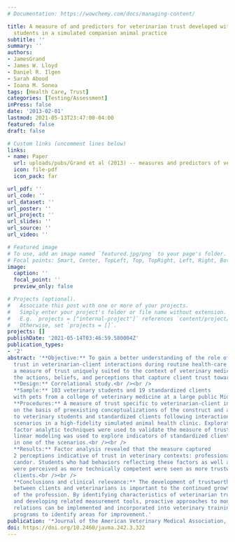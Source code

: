```yaml
---
# Documentation: https://wowchemy.com/docs/managing-content/

title: A measure of and predictors for veterinarian trust developed with veterinary
  students in a simulated companion animal practice
subtitle: ''
summary: ''
authors:
- JamesGrand
- James W. Lloyd
- Daniel R. Ilgen
- Sarah Abood
- Ioana M. Sonea
tags: [Health Care, Trust]
categories: [Testing/Assessment]
inPress: false
date: '2013-02-01'
lastmod: 2021-05-13T23:47:00-04:00
featured: false
draft: false

# Custom links (uncomment lines below)
links:
- name: Paper
  url: uploads/pubs/Grand et al (2013) -- measures and predictors of vet trust.pdf
  icon: file-pdf
  icon_pack: far

url_pdf: ''
url_code: ''
url_dataset: ''
url_poster: ''
url_project: ''
url_slides: ''
url_source: ''
url_video: ''

# Featured image
# To use, add an image named `featured.jpg/png` to your page's folder.
# Focal points: Smart, Center, TopLeft, Top, TopRight, Left, Right, BottomLeft, Bottom, BottomRight.
image:
  caption: ''
  focal_point: ''
  preview_only: false

# Projects (optional).
#   Associate this post with one or more of your projects.
#   Simply enter your project's folder or file name without extension.
#   E.g. `projects = ["internal-project"]` references `content/project/deep-learning/index.md`.
#   Otherwise, set `projects = []`.
projects: []
publishDate: '2021-05-14T03:46:59.580004Z'
publication_types:
- '2'
abstract: '**Objective:** To gain a better understanding of the role of interpersonal
  trust in veterinarian-client interactions during routine health-care visits, develop
  a measure of trust uniquely suited to the context of veterinary medicine, and interpret
  the actions, beliefs, and perceptions that capture client trust toward veterinarians.<br /><br />
  **Design:** Correlational study.<br /><br />
  **Sample:** 103 veterinary students and 19 standardized clients
  with pets from a college of veterinary medicine at a large public Midwestern university.<br /><br />
  **Procedures:** A measure of trust specific to veterinarian-client interactions was constructed
  on the basis of preexisting conceptualizations of the construct and administered
  to veterinary students and standardized clients following interactions in 2 medical
  scenarios in a high-fidelity simulated animal health clinic. Exploratory and confirmatory
  factor analytic techniques were used to validate the measure of trust, and hierarchic
  linear modeling was used to explore indicators of standardized client trust perceptions
  in one of the scenarios.<br /><br />
  **Results:** Factor analysis revealed that the measure captured
  2 perceptions indicative of trust in veterinary contexts: professionalism and technical
  candor. Students who had behaviors reflecting these factors as well as those who
  were perceived as more technically competent were seen as more trustworthy by standardized
  clients.<br /><br />
  **Conclusions and clinical relevance:** The development of trustworthy relationships
  between clients and veterinarians is important to the continued growth and success
  of the profession. By identifying characteristics of veterinarian trustworthiness
  and developing related measurement tools, proactive approaches to monitoring veterinarian-client
  relations can be implemented and incorporated into veterinary training and practice
  programs to identify areas for improvement.'
publication: '*Journal of the American Veterinary Medical Association, 242*, 322-334'
doi: https://doi.org/10.2460/javma.242.3.322
---
```

